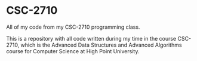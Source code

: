 # CSC-2710
All of my code from my CSC-2710 programming class.

This is a repository with all code written during my time in the course CSC-2710, which is the Advanced Data Structures and Advanced Algorithms course for Computer Science at High Point University.
